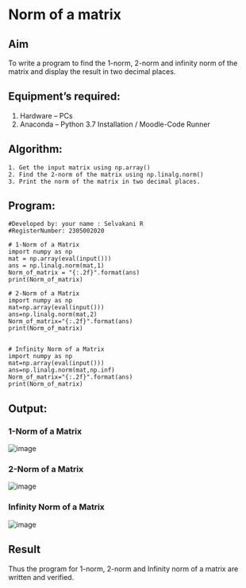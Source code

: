 # Norm of a matrix
## Aim
To write a program to find the 1-norm, 2-norm and infinity norm of the matrix and display the result in two decimal places.
## Equipment’s required:
1.	Hardware – PCs
2.	Anaconda – Python 3.7 Installation / Moodle-Code Runner
## Algorithm:
	1. Get the input matrix using np.array()   
    2. Find the 2-norm of the matrix using np.linalg.norm()
	3. Print the norm of the matrix in two decimal places.
## Program:
```
#Developed by: your name : Selvakani R
#RegisterNumber: 2305002020

# 1-Norm of a Matrix
import numpy as np
mat = np.array(eval(input()))
ans = np.linalg.norm(mat,1)
Norm_of_matrix = "{:.2f}".format(ans)
print(Norm_of_matrix)

# 2-Norm of a Matrix
import numpy as np
mat=np.array(eval(input()))
ans=np.linalg.norm(mat,2)
Norm_of_matrix="{:.2f}".format(ans)
print(Norm_of_matrix)


# Infinity Norm of a Matrix
import numpy as np
mat=np.array(eval(input()))
ans=np.linalg.norm(mat,np.inf)
Norm_of_matrix="{:.2f}".format(ans)
print(Norm_of_matrix)

```
## Output:
### 1-Norm of a Matrix
![image](https://github.com/adhi2k/Norm-of-a-matrix/assets/145216997/74e57a7e-8dfc-4412-80b9-3bb5a4cc29c0)



### 2-Norm of a Matrix

![image](https://github.com/adhi2k/Norm-of-a-matrix/assets/145216997/5929f9f2-0e1c-4af8-94ef-2d936078ee8f)

### Infinity Norm of a Matrix

![image](https://github.com/adhi2k/Norm-of-a-matrix/assets/145216997/72bbf774-cde1-45ea-a849-66e82ce174d3)



## Result
Thus the program for 1-norm, 2-norm and Infinity norm of a matrix are written and verified.
